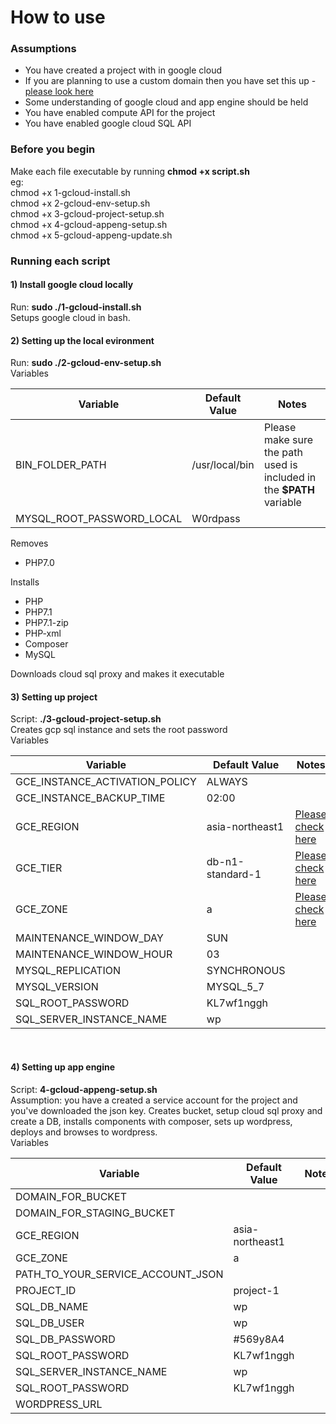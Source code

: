 # How to use  
### Assumptions  
* You have created a project with in google cloud  
* If you are planning to use a custom domain then you have set this up - [please look here](https://cloud.google.com/appengine/docs/standard/python/using-custom-domains-and-ssl)  
* Some understanding of google cloud and app engine should be held  
* You have enabled compute API for the project 
* You have enabled google cloud SQL API
  
### Before you begin
Make each file executable by running **chmod +x script.sh**  
eg:  
chmod +x 1-gcloud-install.sh  
chmod +x 2-gcloud-env-setup.sh  
chmod +x 3-gcloud-project-setup.sh  
chmod +x 4-gcloud-appeng-setup.sh  
chmod +x 5-gcloud-appeng-update.sh  
  
### Running each script
#### 1) Install google cloud locally
Run: **sudo ./1-gcloud-install.sh**  
Setups google cloud in bash.
<br />  

#### 2) Setting up the local evironment
Run: **sudo ./2-gcloud-env-setup.sh**  
Variables
  
| Variable | Default Value | Notes |  
| --- | --- | --- |  
| BIN_FOLDER_PATH | /usr/local/bin | Please make sure the path used is included in the **$PATH** variable |  
| MYSQL_ROOT_PASSWORD_LOCAL | W0rdpass | |

Removes  
* PHP7.0  
  
Installs  
* PHP  
* PHP7.1  
* PHP7.1-zip  
* PHP-xml  
* Composer  
* MySQL  
  
Downloads cloud sql proxy and makes it executable
<br />  

#### 3) Setting up project  
Script: **./3-gcloud-project-setup.sh**  
Creates gcp sql instance and sets the root password  
Variables
  
| Variable | Default Value | Notes |  
| --- | --- | --- |
| GCE_INSTANCE_ACTIVATION_POLICY | ALWAYS | |
| GCE_INSTANCE_BACKUP_TIME | 02:00 |  |
| GCE_REGION | asia-northeast1  | [Please check here](https://cloud.google.com/sql/docs/mysql/instance-locations) |
| GCE_TIER | db-n1-standard-1 | [Please check here](https://cloud.google.com/sql/pricing#2nd-gen-instance-pricing) |
| GCE_ZONE | a | [Please check here](https://cloud.google.com/compute/docs/regions-zones/regions-zones) |
| MAINTENANCE_WINDOW_DAY | SUN |  |
| MAINTENANCE_WINDOW_HOUR | 03 |  |
| MYSQL_REPLICATION | SYNCHRONOUS |  |
| MYSQL_VERSION | MYSQL_5_7 |  |
| SQL_ROOT_PASSWORD | KL7wf1nggh |  |
| SQL_SERVER_INSTANCE_NAME | wp |  |
<br />  
 
#### 4) Setting up app engine  
Script: **4-gcloud-appeng-setup.sh**  
Assumption: you have a created a service account for the project and you've downloaded the json key.
Creates bucket, setup cloud sql proxy and create a DB, installs components with composer, sets up wordpress, deploys and browses to wordpress.  
Variables
  
| Variable | Default Value | Notes |
| --- | --- | --- |
| DOMAIN_FOR_BUCKET | |  |
| DOMAIN_FOR_STAGING_BUCKET | |  |
| GCE_REGION | asia-northeast1 |  |
| GCE_ZONE | a |  |
| PATH_TO_YOUR_SERVICE_ACCOUNT_JSON |  |  |
| PROJECT_ID | project-1 |  |
| SQL_DB_NAME | wp |  |
| SQL_DB_USER | wp |  |
| SQL_DB_PASSWORD | #569y8A4  |  |
| SQL_ROOT_PASSWORD | KL7wf1nggh |  |
| SQL_SERVER_INSTANCE_NAME | wp |  |
| SQL_ROOT_PASSWORD | KL7wf1nggh |  |
| WORDPRESS_URL |  |  |
<br />  
